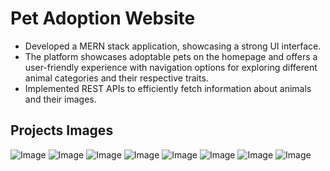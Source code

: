 # Pet Adoption Website
- Developed a MERN stack application, showcasing a strong UI interface.  
- The platform showcases adoptable pets on the homepage and offers a user-friendly experience with navigation 
  options for exploring different animal categories and their respective traits.  
- Implemented REST APIs to efficiently fetch information about animals and their images.

## Projects Images

![Image](https://github.com/user-attachments/assets/522feb7b-48ea-46bd-93df-d7c31572ead2)
![Image](https://github.com/user-attachments/assets/4338a9aa-ba04-47b5-b400-5b0ed089743c)
![Image](https://github.com/user-attachments/assets/7cdf4d5c-31a0-4900-8be4-15f3f608cc3c)
![Image](https://github.com/user-attachments/assets/e4b4f7b8-b694-44b2-b96c-71ed919accb3)
![Image](https://github.com/user-attachments/assets/d8a27eee-aa17-4299-8330-aba8c435ed63)
![Image](https://github.com/user-attachments/assets/7f96860d-d354-42a1-a829-a3782f7f8ad3)
![Image](https://github.com/user-attachments/assets/6093f307-9c95-41fe-9468-8a9cf0b8872b)
![Image](https://github.com/user-attachments/assets/fba34d53-bc34-4e73-b464-4a57656dad6d)
